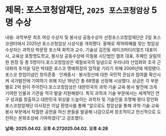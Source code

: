 # **제목: 포스코청암재단, `2025 포스코청암상` 5명 수상**

  내용: 과학부문 최초 여성 수상자 및 봉사상 공동수상자 선정포스코청암재단은 2일 포스코센터에서 2025년 포스코청암상 시상식을 개최했다. 올해로 제19회째를 맞는 청암상 수상자는 과학상 박문정 포스텍 화학과 교수, 기술상 김진동 레이크머티리얼즈 대표이사, 교육상 포항명도학교, 봉사상 공동수상에 이철용 사단법인 캠프 대표, 추혜인 살림의원 원장 등 총 5명이다.포스코청암상은 제철보국의 일념으로 우리나라 산업화와 조국 근대화의 초석을 닦은 박태준 포스코 명예회장의 업적을 기리기 위해 2006년에 제정됐다. 포스코 창업이념인 창의존중 · 인재중시 · 봉사정신에 대한 국민적 관심과 참여를 확산시켜 국가발전에 기여하기 위해 지난 19년간 총 68명을 선정해 시상했다. 상금은 각 부문별로 2억 원이 주어진다.포스코청암상은 대한민국의 과학·기술·교육·봉사 발전에 크게 기여한 인물과 기관을 적극 발굴·지원해왔다. 특히 과학과 기술 부문에서는 세계적인 연구 성과를 창출하고 대한민국 위상을 드높이는 과학자 및  기술인을 조명해 왔다.장인화 포스코청암재단 이사장은 이날 환영사를 통해 "앞으로도 청암상을 통해 과학·기술·교육·봉사 부문에서 탁월한 공헌을 하신 분들을 발굴해 나감으로써 창조적이고 헌신적으로 도전하는 문화조성에 기여하겠다"고 강조했다.

  **날짜: 2025.04.02. 오후 4:272025.04.02. 오후 4:28**